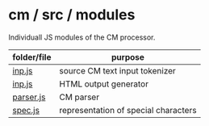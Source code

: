 # cm / src / modules

Individuall JS modules of the CM processor.

folder/file | purpose
---         | ---
[inp.js](inp.js) | source CM text input tokenizer
[inp.js](inp.js) | HTML output generator
[parser.js](parser.js) | CM parser
[spec.js](spec.js) | representation of special characters

